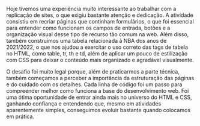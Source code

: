 Hoje tivemos uma experiência muito interessante ao trabalhar com a replicação de sites, o que exigiu bastante atenção e dedicação. A atividade consistiu em recriar páginas que continham formulários, o que foi essencial para entender como funcionam os campos de entrada, botões e a organização visual desse tipo de recurso tão comum na web. Além disso, também construímos uma tabela relacionada à NBA dos anos de 2021/2022, o que nos ajudou a exercitar o uso correto das tags de tabela no HTML, como table, tr, th e td, além de aplicar um pouco de estilização com CSS para deixar o conteúdo mais organizado e agradável visualmente.

O desafio foi muito legal porque, além de praticarmos a parte técnica, também começamos a perceber a importância da estruturação das páginas e do cuidado com os detalhes. Cada linha de código foi um passo para compreender melhor como funciona a base do desenvolvimento web. Foi uma ótima oportunidade de entrar ainda mais no universo do HTML e CSS, ganhando confiança e entendendo que, mesmo em atividades aparentemente simples, conseguimos evoluir bastante quando colocamos em prática.
